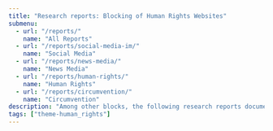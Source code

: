 ```yaml
---
title: "Research reports: Blocking of Human Rights Websites"
submenu:
  - url: "/reports/"
    name: "All Reports"
  - url: "/reports/social-media-im/"
    name: "Social Media"
  - url: "/reports/news-media/"
    name: "News Media"
  - url: "/reports/human-rights/"
    name: "Human Rights"
  - url: "/reports/circumvention/"
    name: "Circumvention"
description: "Among other blocks, the following research reports document the blocking of human rights websites based on OONI data."
tags: ["theme-human_rights"]
---
```

